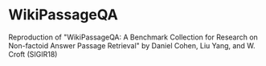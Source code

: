# WikiPassageQA
Reproduction of "WikiPassageQA: A Benchmark Collection for Research on Non-factoid Answer Passage Retrieval" by Daniel Cohen, Liu Yang, and W. Croft (SIGIR18)
